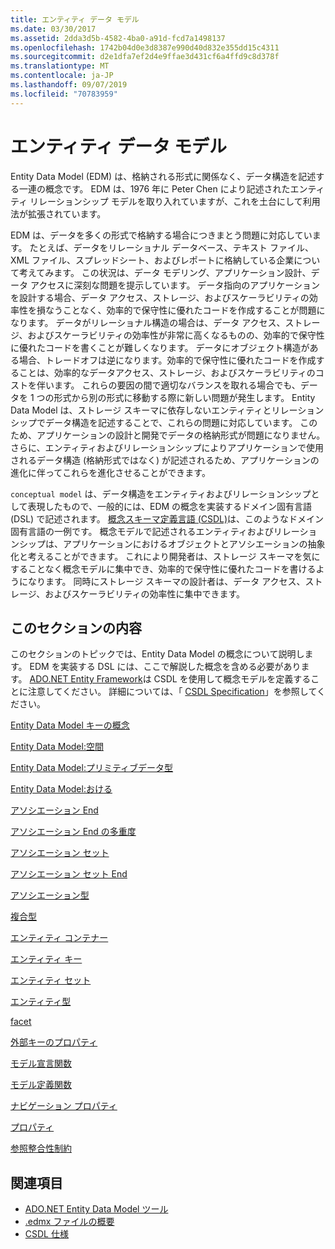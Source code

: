 ```yaml
---
title: エンティティ データ モデル
ms.date: 03/30/2017
ms.assetid: 2dda3d5b-4582-4ba0-a91d-fcd7a1498137
ms.openlocfilehash: 1742b04d0e3d8387e990d40d832e355dd15c4311
ms.sourcegitcommit: d2e1dfa7ef2d4e9ffae3d431cf6a4ffd9c8d378f
ms.translationtype: MT
ms.contentlocale: ja-JP
ms.lasthandoff: 09/07/2019
ms.locfileid: "70783959"
---
```

# <a name="entity-data-model"></a>エンティティ データ モデル
Entity Data Model (EDM) は、格納される形式に関係なく、データ構造を記述する一連の概念です。 EDM は、1976 年に Peter Chen により記述されたエンティティ リレーションシップ モデルを取り入れていますが、これを土台にして利用法が拡張されています。  
  
 EDM は、データを多くの形式で格納する場合につきまとう問題に対応しています。 たとえば、データをリレーショナル データベース、テキスト ファイル、XML ファイル、スプレッドシート、およびレポートに格納している企業について考えてみます。 この状況は、データ モデリング、アプリケーション設計、データ アクセスに深刻な問題を提示しています。 データ指向のアプリケーションを設計する場合、データ アクセス、ストレージ、およびスケーラビリティの効率性を損なうことなく、効率的で保守性に優れたコードを作成することが問題になります。 データがリレーショナル構造の場合は、データ アクセス、ストレージ、およびスケーラビリティの効率性が非常に高くなるものの、効率的で保守性に優れたコードを書くことが難しくなります。 データにオブジェクト構造がある場合、トレードオフは逆になります。効率的で保守性に優れたコードを作成することは、効率的なデータアクセス、ストレージ、およびスケーラビリティのコストを伴います。 これらの要因の間で適切なバランスを取れる場合でも、データを 1 つの形式から別の形式に移動する際に新しい問題が発生します。 Entity Data Model は、ストレージ スキーマに依存しないエンティティとリレーションシップでデータ構造を記述することで、これらの問題に対応しています。 このため、アプリケーションの設計と開発でデータの格納形式が問題になりません。 さらに、エンティティおよびリレーションシップによりアプリケーションで使用されるデータ構造 (格納形式ではなく) が記述されるため、アプリケーションの進化に伴ってこれらを進化させることができます。  
  
 `conceptual model` は、データ構造をエンティティおよびリレーションシップとして表現したもので、一般的には、EDM の概念を実装するドメイン固有言語 (DSL) で記述されます。 [概念スキーマ定義言語 (CSDL)](./ef/language-reference/csdl-specification.md)は、このようなドメイン固有言語の一例です。 概念モデルで記述されるエンティティおよびリレーションシップは、アプリケーションにおけるオブジェクトとアソシエーションの抽象化と考えることができます。 これにより開発者は、ストレージ スキーマを気にすることなく概念モデルに集中でき、効率的で保守性に優れたコードを書けるようになります。 同時にストレージ スキーマの設計者は、データ アクセス、ストレージ、およびスケーラビリティの効率性に集中できます。  
  
## <a name="in-this-section"></a>このセクションの内容  
 このセクションのトピックでは、Entity Data Model の概念について説明します。 EDM を実装する DSL には、ここで解説した概念を含める必要があります。 [ADO.NET Entity Framework](./ef/index.md)は CSDL を使用して概念モデルを定義することに注意してください。 詳細については、「 [CSDL Specification](./ef/language-reference/csdl-specification.md)」を参照してください。  
  
 [Entity Data Model キーの概念](entity-data-model-key-concepts.md)  
  
 [Entity Data Model:空間](entity-data-model-namespaces.md)  
  
 [Entity Data Model:プリミティブデータ型](entity-data-model-primitive-data-types.md)  
  
 [Entity Data Model:おける](entity-data-model-inheritance.md)  
  
 [アソシエーション End](association-end.md)  
  
 [アソシエーション End の多重度](association-end-multiplicity.md)  
  
 [アソシエーション セット](association-set.md)  
  
 [アソシエーション セット End](association-set-end.md)  
  
 [アソシエーション型](association-type.md)  
  
 [複合型](complex-type.md)  
  
 [エンティティ コンテナー](entity-container.md)  
  
 [エンティティ キー](entity-key.md)  
  
 [エンティティ セット](entity-set.md)  
  
 [エンティティ型](entity-type.md)  
  
 [facet](facet.md)  
  
 [外部キーのプロパティ](foreign-key-property.md)  
  
 [モデル宣言関数](model-declared-function.md)  
  
 [モデル定義関数](model-defined-function.md)  
  
 [ナビゲーション プロパティ](navigation-property.md)  
  
 [プロパティ](property.md)  
  
 [参照整合性制約](referential-integrity-constraint.md)  
  
## <a name="see-also"></a>関連項目

- [ADO.NET Entity Data Model ツール](https://docs.microsoft.com/previous-versions/dotnet/netframework-4.0/bb399249(v=vs.100))
- [.edmx ファイルの概要](https://docs.microsoft.com/previous-versions/dotnet/netframework-4.0/cc982042(v=vs.100))
- [CSDL 仕様](./ef/language-reference/csdl-specification.md)
